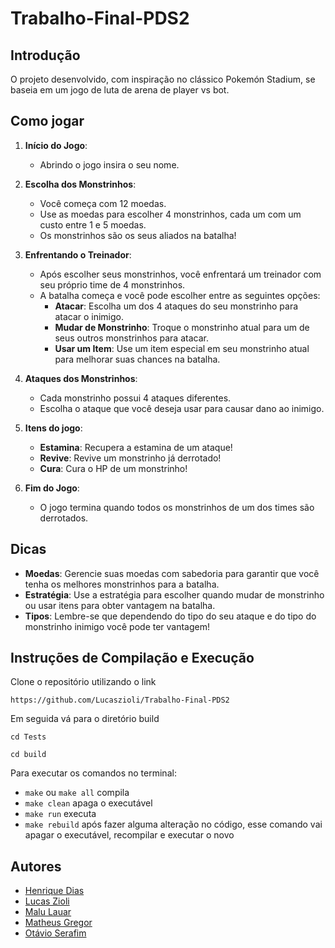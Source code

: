 # Trabalho-Final-PDS2

## Introdução
O projeto desenvolvido, com inspiração no clássico Pokemón Stadium, se baseia em um jogo de luta de arena de player vs bot. 

## Como jogar
1. **Início do Jogo**:
   - Abrindo o jogo insira o seu nome.

2. **Escolha dos Monstrinhos**:
   - Você começa com 12 moedas.
   - Use as moedas para escolher 4 monstrinhos, cada um com um custo entre 1 e 5 moedas.
   - Os monstrinhos são os seus aliados na batalha!

3. **Enfrentando o Treinador**:
   - Após escolher seus monstrinhos, você enfrentará um treinador com seu próprio time de 4 monstrinhos.
   - A batalha começa e você pode escolher entre as seguintes opções:
      - **Atacar**: Escolha um dos 4 ataques do seu monstrinho para atacar o inimigo.
     - **Mudar de Monstrinho**: Troque o monstrinho atual para um de seus outros monstrinhos para atacar.
     - **Usar um Item**: Use um item especial em seu monstrinho atual para melhorar suas chances na batalha.
     
4. **Ataques dos Monstrinhos**:
   - Cada monstrinho possui 4 ataques diferentes.
   - Escolha o ataque que você deseja usar para causar dano ao inimigo.

5. **Itens do jogo**:
    - **Estamina**: Recupera a estamina de um ataque!
    - **Revive**: Revive um monstrinho já derrotado!
    - **Cura**: Cura o HP de um monstrinho!

6. **Fim do Jogo**:
   - O jogo termina quando todos os monstrinhos de um dos times são derrotados.

## Dicas

- **Moedas**: Gerencie suas moedas com sabedoria para garantir que você tenha os melhores monstrinhos para a batalha.
- **Estratégia**: Use a estratégia para escolher quando mudar de monstrinho ou usar itens para obter vantagem na batalha.
- **Tipos**: Lembre-se que dependendo do tipo do seu ataque e do tipo do monstrinho inimigo você pode ter vantagem!

## Instruções de Compilação e Execução
Clone o repositório utilizando o link
```
https://github.com/Lucaszioli/Trabalho-Final-PDS2
```
Em seguida vá para o diretório build
```
cd Tests
```
```
cd build
```
Para executar os comandos no terminal:
- `make` ou `make all` compila 
- `make clean` apaga o executável 
- `make run` executa 
- `make rebuild` após fazer alguma alteração no código, esse comando vai apagar o executável, recompilar
e executar o novo 

## Autores
- [Henrique Dias](https://github.com/Henrique-Dias15)
- [Lucas Zioli](https://github.com/Lucaszioli)
- [Malu Lauar](https://github.com/lauar-m)
- [Matheus Gregor](https://github.com/nuvemnm)
- [Otávio Serafim](https://github.com/OtavioSerafim)